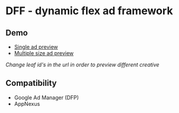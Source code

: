 # DFF - dynamic flex ad framework

## Demo

* [Single ad preview](https://cihusss.github.io/html5media/index.html?leaf=4)
* [Multiple size ad preview](https://cihusss.github.io/html5media/preview.html?leaf=4)

*Change leaf id's in the url in order to preview different creative*

## Compatibility

* Google Ad Manager (DFP)
* AppNexus
